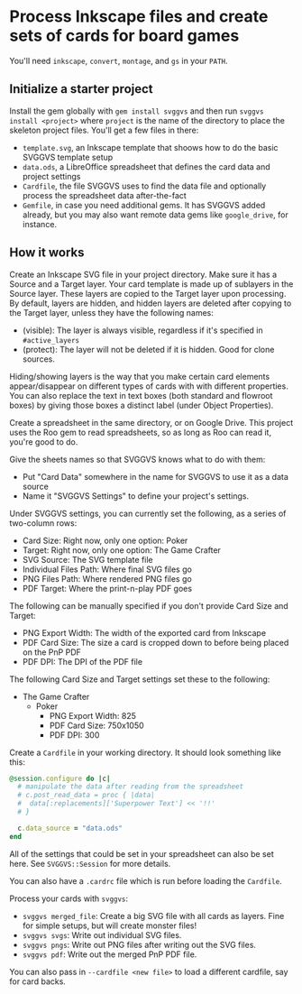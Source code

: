 # Process Inkscape files and create sets of cards for board games

You'll need `inkscape`, `convert`, `montage`, and `gs` in your `PATH`.

## Initialize a starter project

Install the gem globally with `gem install svggvs` and then run `svggvs install <project>` where `project`
is the name of the directory to place the skeleton project files. You'll get a few files in there:

* `template.svg`, an Inkscape template that shoows how to do the basic SVGGVS template setup
* `data.ods`, a LibreOffice spreadsheet that defines the card data and project settings
* `Cardfile`, the file SVGGVS uses to find the data file and optionally process the spreadsheet data after-the-fact
* `Gemfile`, in case you need additional gems. It has SVGGVS added already, but you may also want remote
  data gems like `google_drive`, for instance.

## How it works

Create an Inkscape SVG file in your project directory. Make sure it has a Source and a Target layer.
Your card template is made up of sublayers in the Source layer. These layers are copied to the Target layer
upon processing.
By default, layers are hidden, and hidden layers are deleted after copying to the Target layer,
unless they have the following names:

* (visible): The layer is always visible, regardless if it's specified in `#active_layers`
* (protect): The layer will not be deleted if it is hidden. Good for clone sources.

Hiding/showing layers is the way that you make certain card elements appear/disappear on
different types of cards with with different properties. You can also replace the text in
text boxes (both standard and flowroot boxes) by giving those boxes a distinct label (under Object Properties).

Create a spreadsheet in the same directory, or on Google Drive. This project uses the Roo gem
to read spreadsheets, so as long as Roo can read it, you're good to do.

Give the sheets names so that SVGGVS knows what to do with them:

* Put "Card Data" somewhere in the name for SVGGVS to use it as a data source
* Name it "SVGGVS Settings" to define your project's settings.

Under SVGGVS settings, you can currently set the following, as a series of two-column rows:

* Card Size: Right now, only one option: Poker
* Target: Right now, only one option: The Game Crafter
* SVG Source: The SVG template file
* Individual Files Path: Where final SVG files go
* PNG Files Path: Where rendered PNG files go
* PDF Target: Where the print-n-play PDF goes

The following can be manually specified if you don't provide Card Size and Target:

* PNG Export Width: The width of the exported card from Inkscape
* PDF Card Size: The size a card is cropped down to before being placed on the PnP PDF
* PDF DPI: The DPI of the PDF file

The following Card Size and Target settings set these to the following:

* The Game Crafter
  * Poker
    * PNG Export Width: 825
    * PDF Card Size: 750x1050
    * PDF DPI: 300

Create a `Cardfile` in your working directory. It should look something like this:

``` ruby
@session.configure do |c|
  # manipulate the data after reading from the spreadsheet
  # c.post_read_data = proc { |data|
  #  data[:replacements]['Superpower Text'] << '!!'
  # }

  c.data_source = "data.ods"
end
```

All of the settings that could be set in your spreadsheet can also be set here. See
`SVGGVS::Session` for more details.

You can also have a `.cardrc` file which is run before loading the `Cardfile`.

Process your cards with `svggvs`:

* `svggvs merged_file`: Create a big SVG file with all cards as layers. Fine for simple setups, but will create monster files!
* `svggvs svgs`: Write out individual SVG files.
* `svggvs pngs`: Write out PNG files after writing out the SVG files.
* `svggvs pdf`: Write out the merged PnP PDF file.

You can also pass in `--cardfile <new file>` to load a different cardfile, say for
card backs.

